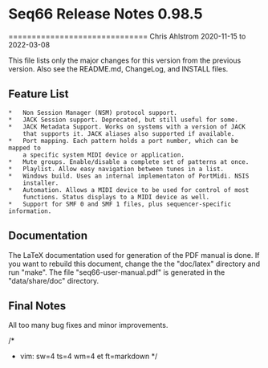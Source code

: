 # Seq66 Release Notes 0.98.5
==============================
Chris Ahlstrom
2020-11-15 to 2022-03-08

This file lists only the major changes for this version from the previous
version.  Also see the README.md, ChangeLog, and INSTALL files.

## Feature List

    *   Non Session Manager (NSM) protocol support.
    *   JACK Session support. Deprecated, but still useful for some.
    *   JACK Metadata Support. Works on systems with a version of JACK
        that supports it. JACK aliases also supported if available.
    *   Port mapping. Each pattern holds a port number, which can be mapped to
        a specific system MIDI device or application.
    *   Mute groups. Enable/disable a complete set of patterns at once.
    *   Playlist. Allow easy navigation between tunes in a list.
    *   Windows build. Uses an internal implementaton of PortMidi. NSIS
        installer.
    *   Automation. Allows a MIDI device to be used for control of most
        functions. Status displays to a MIDI device as well.
    *   Support for SMF 0 and SMF 1 files, plus sequencer-specific information.

## Documentation

The LaTeX documentation used for generation of the PDF manual is done. If
you want to rebuild this document, change the the "doc/latex" directory and
run "make".  The file "seq66-user-manual.pdf" is generated in the
"data/share/doc" directory.

## Final Notes

All too many bug fixes and minor improvements.

/*
 * vim: sw=4 ts=4 wm=4 et ft=markdown
 */
